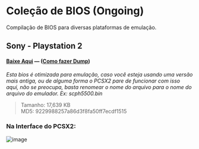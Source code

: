 # Coleção de BIOS (Ongoing)
Compilação de BIOS para diversas plataformas de emulação.

## Sony - Playstation 2
#### [Baixe Aqui](https://github.com/sweatydeveloper/minha_colecao/releases/download/arquivos/PCSX2.BIOS.zip) — ([Como fazer Dump](https://pcsx2.net/docs/setup/bios))

*Esta bios é otimizada para emulação, caso você esteja usando uma versão mais antiga, ou de alguma forma o PCSX2 pare de funcionar com isso aqui, não se preocupa, basta renomear o nome do arquivo para o nome do arquivo do emulador. Ex: scph5500.bin*

> Tamanho: 17,639 KB     
> MD5: 9229988257a86d3f8fa50ff7ecdf1515

### Na Interface do PCSX2:
![image](https://github.com/user-attachments/assets/6525d082-edee-4b25-90a1-378c5925e472)
